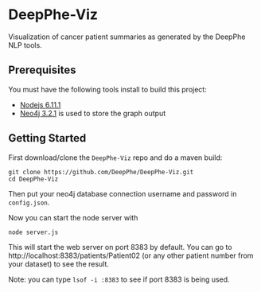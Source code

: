 # DeepPhe-Viz

Visualization of cancer patient summaries as generated by the DeepPhe NLP tools.

## Prerequisites

You must have the following tools install to build this project:

- [Nodejs 6.11.1](https://nodejs.org/en/download/)
- [Neo4j 3.2.1](https://neo4j.com/) is used to store the graph output

## Getting Started

First download/clone the `DeepPhe-Viz` repo and do a maven build:

````
git clone https://github.com/DeepPhe/DeepPhe-Viz.git
cd DeepPhe-Viz
````
Then put your neo4j database connection username and password in `config.json`. 

Now you can start the node server with

````
node server.js
````

This will start the web server on port 8383 by default. You can go to http://localhost:8383/patients/Patient02 (or any other patient number from your dataset) to see the result.

Note: you can type `lsof -i :8383` to see if port 8383 is being used. 
